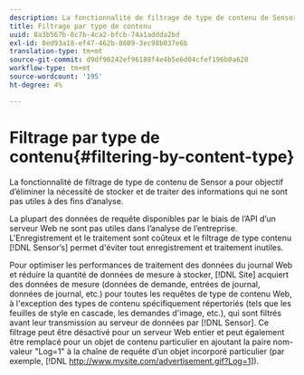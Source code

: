 ```yaml
---
description: La fonctionnalité de filtrage de type de contenu de Sensor a pour objectif d’éliminer la nécessité de stocker et de traiter des informations qui ne sont pas utiles à des fins d’analyse.
title: Filtrage par type de contenu
uuid: 8a3b567b-8c7b-4ca2-bfcb-74a1addda2bd
exl-id: 0ed93a18-ef47-462b-8609-3ec98b037e6b
translation-type: tm+mt
source-git-commit: d9df90242ef96188f4e4b5e6d04cfef196b0a628
workflow-type: tm+mt
source-wordcount: '195'
ht-degree: 4%

---
```


# Filtrage par type de contenu{#filtering-by-content-type}

La fonctionnalité de filtrage de type de contenu de Sensor a pour objectif d’éliminer la nécessité de stocker et de traiter des informations qui ne sont pas utiles à des fins d’analyse.

La plupart des données de requête disponibles par le biais de l’API d’un serveur Web ne sont pas utiles dans l’analyse de l’entreprise. L&#39;Enregistrement et le traitement sont coûteux et le filtrage de type contenu [!DNL Sensor’s] permet d&#39;éviter tout enregistrement et traitement inutiles.

Pour optimiser les performances de traitement des données du journal Web et réduire la quantité de données de mesure à stocker, [!DNL Site] acquiert des données de mesure (données de demande, entrées de journal, données de journal, etc.) pour toutes les requêtes de type de contenu Web, à l&#39;exception des types de contenu spécifiquement répertoriés (tels que les feuilles de style en cascade, les demandes d&#39;image, etc.), qui sont filtrés avant leur transmission au serveur de données par [!DNL Sensor]. Ce filtrage peut être désactivé pour un serveur Web entier et peut également être remplacé pour un objet de contenu particulier en ajoutant la paire nom-valeur &quot;Log=1&quot; à la chaîne de requête d’un objet incorporé particulier (par exemple, [!DNL http://www.mysite.com/advertisement.gif?Log=1]).
